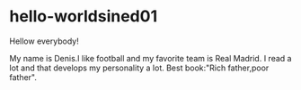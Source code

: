 # hello-worldsined01

Hellow  everybody!

My name is Denis.I like football and my favorite team is Real Madrid.
I read a lot  and that develops my personality a lot.
Best book:"Rich father,poor father".
